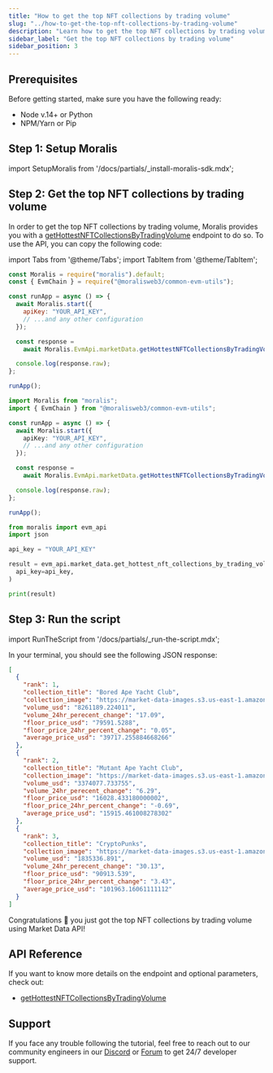 ```yaml
---
title: "How to get the top NFT collections by trading volume"
slug: "../how-to-get-the-top-nft-collections-by-trading-volume"
description: "Learn how to get the top NFT collections by trading volume using Market Data API."
sidebar_label: "Get the top NFT collections by trading volume"
sidebar_position: 3
---
```


## Prerequisites

Before getting started, make sure you have the following ready:

- Node v.14+ or Python
- NPM/Yarn or Pip

## Step 1: Setup Moralis

import SetupMoralis from '/docs/partials/\_install-moralis-sdk.mdx';

<SetupMoralis node="moralis @moralisweb3/common-evm-utils" python="moralis" />

## Step 2: Get the top NFT collections by trading volume

In order to get the top NFT collections by trading volume, Moralis provides you with a [getHottestNFTCollectionsByTradingVolume](/market-insights-api/reference/get-top-nft-collections-by-trading-volume) endpoint to do so. To use the API, you can copy the following code:

import Tabs from '@theme/Tabs';
import TabItem from '@theme/TabItem';

<Tabs groupId="programming-language">
  <TabItem value="javascript" label="index.js (JavaScript)" default>

```javascript index.js
const Moralis = require("moralis").default;
const { EvmChain } = require("@moralisweb3/common-evm-utils");

const runApp = async () => {
  await Moralis.start({
    apiKey: "YOUR_API_KEY",
    // ...and any other configuration
  });

  const response =
    await Moralis.EvmApi.marketData.getHottestNFTCollectionsByTradingVolume();

  console.log(response.raw);
};

runApp();
```

</TabItem>
<TabItem value="typescript" label="index.ts (TypeScript)">

```typescript index.ts
import Moralis from "moralis";
import { EvmChain } from "@moralisweb3/common-evm-utils";

const runApp = async () => {
  await Moralis.start({
    apiKey: "YOUR_API_KEY",
    // ...and any other configuration
  });

  const response =
    await Moralis.EvmApi.marketData.getHottestNFTCollectionsByTradingVolume();

  console.log(response.raw);
};

runApp();
```

</TabItem>
<TabItem value="python" label="index.py (Python)">

```python index.py
from moralis import evm_api
import json

api_key = "YOUR_API_KEY"

result = evm_api.market_data.get_hottest_nft_collections_by_trading_volume(
  api_key=api_key,
)

print(result)
```

</TabItem>
</Tabs>

## Step 3: Run the script

import RunTheScript from '/docs/partials/\_run-the-script.mdx';

<RunTheScript />

In your terminal, you should see the following JSON response:

```json
[
  {
    "rank": 1,
    "collection_title": "Bored Ape Yacht Club",
    "collection_image": "https://market-data-images.s3.us-east-1.amazonaws.com/tokenImages/0x2f1ef58880d01489b8d2c9ba759cf7b14db4ee8a55fd6e6b222ad050e7e00fb0.png",
    "volume_usd": "8261189.224011",
    "volume_24hr_perecent_change": "17.09",
    "floor_price_usd": "79591.5288",
    "floor_price_24hr_percent_change": "0.05",
    "average_price_usd": "39717.255884668266"
  },
  {
    "rank": 2,
    "collection_title": "Mutant Ape Yacht Club",
    "collection_image": "https://market-data-images.s3.us-east-1.amazonaws.com/tokenImages/0xab57ba0f4ce4424e60c477627f6551790b8946d45720240a3d258956e436f2e5.png",
    "volume_usd": "3374077.733755",
    "volume_24hr_perecent_change": "6.29",
    "floor_price_usd": "16028.433180000002",
    "floor_price_24hr_percent_change": "-0.69",
    "average_price_usd": "15915.461008278302"
  },
  {
    "rank": 3,
    "collection_title": "CryptoPunks",
    "collection_image": "https://market-data-images.s3.us-east-1.amazonaws.com/tokenImages/0x8e4d149625faffbdb3b63eb36668a4b470714c0e6c765e66200095a4ccb0234e.png",
    "volume_usd": "1835336.891",
    "volume_24hr_perecent_change": "30.13",
    "floor_price_usd": "90913.539",
    "floor_price_24hr_percent_change": "3.43",
    "average_price_usd": "101963.16061111112"
  }
]
```

Congratulations 🥳 you just got the top NFT collections by trading volume using Market Data API!

## API Reference

If you want to know more details on the endpoint and optional parameters, check out:

- [getHottestNFTCollectionsByTradingVolume](/market-insights-api/reference/get-top-nft-collections-by-trading-volume)

## Support

If you face any trouble following the tutorial, feel free to reach out to our community engineers in our [Discord](https://moralis.io/discord) or [Forum](https://forum.moralis.io) to get 24/7 developer support.
